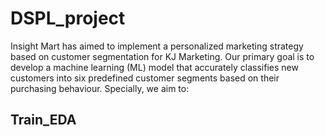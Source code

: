# DSPL_project
Insight Mart has aimed to implement a personalized marketing strategy based on customer segmentation for KJ Marketing.
Our primary goal is to develop a machine learning (ML) model that accurately classifies new customers into six predefined customer segments based on their purchasing behaviour. 
Specially, we aim to: 

## Train_EDA 


